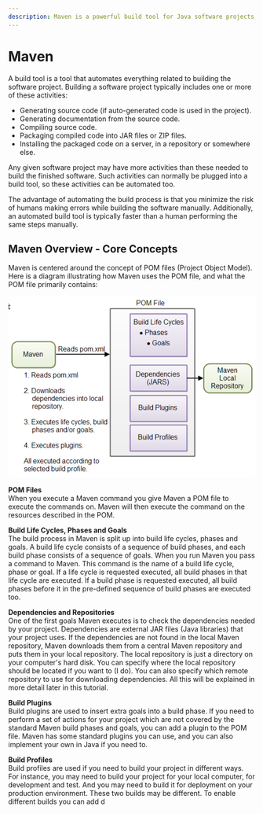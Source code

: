 ```yaml
---
description: Maven is a powerful build tool for Java software projects.
---
```


# Maven

A build tool is a tool that automates everything related to building the software project. Building a software project typically includes one or more of these activities:

* Generating source code \(if auto-generated code is used in the project\).
* Generating documentation from the source code.
* Compiling source code.
* Packaging compiled code into JAR files or ZIP files.
* Installing the packaged code on a server, in a repository or somewhere else.

Any given software project may have more activities than these needed to build the finished software. Such activities can normally be plugged into a build tool, so these activities can be automated too.

The advantage of automating the build process is that you minimize the risk of humans making errors while building the software manually. Additionally, an automated build tool is typically faster than a human performing the same steps manually.

## Maven Overview - Core Concepts

Maven is centered around the concept of POM files \(Project Object Model\). Here is a diagram illustrating how Maven uses the POM file, and what the POM file primarily contains:

![Overview of Maven core concepts](.gitbook/assets/image%20%2813%29.png)

**POM Files**  
When you execute a Maven command you give Maven a POM file to execute the commands on. Maven will then execute the command on the resources described in the POM.

**Build Life Cycles, Phases and Goals**  
The build process in Maven is split up into build life cycles, phases and goals. A build life cycle consists of a sequence of build phases, and each build phase consists of a sequence of goals. When you run Maven you pass a command to Maven. This command is the name of a build life cycle, phase or goal. If a life cycle is requested executed, all build phases in that life cycle are executed. If a build phase is requested executed, all build phases before it in the pre-defined sequence of build phases are executed too.

**Dependencies and Repositories**  
One of the first goals Maven executes is to check the dependencies needed by your project. Dependencies are external JAR files \(Java libraries\) that your project uses. If the dependencies are not found in the local Maven repository, Maven downloads them from a central Maven repository and puts them in your local repository. The local repository is just a directory on your computer's hard disk. You can specify where the local repository should be located if you want to \(I do\). You can also specify which remote repository to use for downloading dependencies. All this will be explained in more detail later in this tutorial.

**Build Plugins**  
Build plugins are used to insert extra goals into a build phase. If you need to perform a set of actions for your project which are not covered by the standard Maven build phases and goals, you can add a plugin to the POM file. Maven has some standard plugins you can use, and you can also implement your own in Java if you need to.

**Build Profiles**  
Build profiles are used if you need to build your project in different ways. For instance, you may need to build your project for your local computer, for development and test. And you may need to build it for deployment on your production environment. These two builds may be different. To enable different builds you can add d

